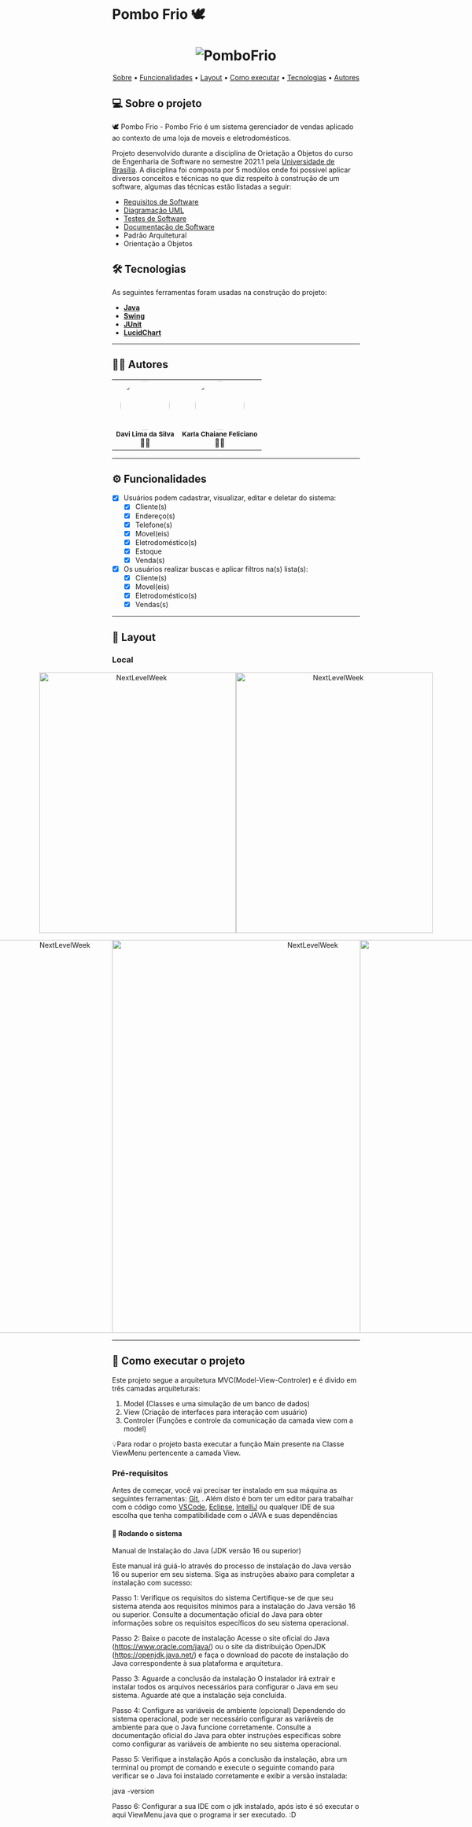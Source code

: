 # Pombo Frio 🕊

<h1 align="center">
    <img alt="PomboFrio" title="#POMBOFRIO" src=https://github.com/DaviSilva25/Pombo-Frio-OO-UnB-2021.1/assets/79341819/f4696f0a-9d4a-4e04-8499-cad64fe8bcb1>
</h1>

<p align="center">
 <a href="#-sobre-o-projeto">Sobre</a> •
 <a href="#-funcionalidades">Funcionalidades</a> •
 <a href="#-layout">Layout</a> • 
 <a href="#-como-executar-o-projeto">Como executar</a> • 
 <a href="#-tecnologias">Tecnologias</a> • 
 <a href="#-autores">Autores</a>
</p>


## 💻 Sobre o projeto

🕊 Pombo Frio  - Pombo Frio é um sistema gerenciador de vendas aplicado ao contexto de uma loja de moveis e eletrodomésticos.


Projeto desenvolvido durante a disciplina de Orietação a Objetos do curso de Engenharia de Software no semestre 2021.1 pela [Universidade de Brasília](https://fga.unb.br/software/engenharia-de-software). A disciplina foi composta por 5 modúlos onde foi possivel aplicar diversos conceitos e técnicas no que diz respeito à construção de um software, algumas das técnicas estão listadas a seguir:

- [Requisitos de Software]((TP05)ListaDeRequisitos(T9.4).pdf)
- [Diagramação UML]((TP05)DiagramasUML(T9.4).pdf)
- [Testes de Software](src/UnitTests)
- [Documentação de Software](doc)
- Padrão Arquitetural
- Orientação a Objetos

## 🛠 Tecnologias

As seguintes ferramentas foram usadas na construção do projeto:

-   **[Java](https://www.java.com/pt-BR/)**
-   **[Swing](https://docs.oracle.com/javase%2F7%2Fdocs%2Fapi%2F%2F/javax/swing/package-summary.html)**
-   **[JUnit](https://junit.org/junit5/)**
-   **[LucidChart](https://www.lucidchart.com/pages/landing?utm_source=google&utm_medium=cpc&utm_campaign=_chart_en_tier3_mixed_search_brand_exact_&km_CPC_CampaignId=1484560207&km_CPC_AdGroupID=60168114191&km_CPC_Keyword=lucidchart&km_CPC_MatchType=e&km_CPC_ExtensionID=&km_CPC_Network=g&km_CPC_AdPosition=&km_CPC_Creative=442433234360&km_CPC_TargetID=kwd-33511936169&km_CPC_Country=1001541&km_CPC_Device=c&km_CPC_placement=&km_CPC_target=&gclid=CjwKCAjwivemBhBhEiwAJxNWN2CMB472lpZoTSjbwimPOG8NISt5904-bml6lfFA_6AB_3t6bJcjBBoC1LkQAvD_BwE)**

---

## 👨‍💻 Autores

<table>
  <tr>
    <td align="center"><img style="border-radius: 50%;" src="https://avatars.githubusercontent.com/u/79341819?v=4" width="100px;" alt=""/><br /><sub><b>Davi Lima da Silva</b></sub></a><br />👨‍🚀</a></td>
    <td align="center"><img style="border-radius: 50%;" src="https://avatars.githubusercontent.com/u/78981063?v=4" width="100px;" alt=""/><br /><sub><b>Karla Chaiane Feliciano </b></sub></a><br />👨‍🚀</a></td>
    
  </tr>
</table>

---

## ⚙️ Funcionalidades

- [x] Usuários podem cadastrar, visualizar, editar e deletar do sistema:
  - [x] Cliente(s)
  - [x] Endereço(s)
  - [x] Telefone(s) 
  - [x] Movel(eis)
  - [x] Eletrodoméstico(s)
  - [x] Estoque
  - [x] Venda(s)
- [x] Os usuários realizar buscas e aplicar filtros na(s) lista(s):
  - [x] Cliente(s)
  - [x] Movel(eis)
  - [x] Eletrodoméstico(s)
  - [x] Vendas(s)
---

## 🎨 Layout

### Local


<p align="center" style="display: flex; align-items: flex-start; justify-content: center;">
  <img alt="NextLevelWeek" title="#NextLevelWeek" src="https://github.com/DaviSilva25/Pombo-Frio-OO-UnB-2021.1/assets/79341819/4896bf4f-0e82-4f0d-82e8-6323f116d519" width="400px" height="530px">
  <img alt="NextLevelWeek" title="#NextLevelWeek" src="https://github.com/DaviSilva25/Pombo-Frio-OO-UnB-2021.1/assets/79341819/849b99a1-8460-4dc1-8329-f94d5341cd17" width="400px" height="530px">
</p>

<p align="center" style="display: flex; align-items: flex-start; justify-content: center;">
  <img alt="NextLevelWeek" title="#NextLevelWeek" src="https://github.com/DaviSilva25/Pombo-Frio-OO-UnB-2021.1/assets/79341819/f0078ead-a11a-4120-897f-624c0de92391" width="800px">
  <img alt="NextLevelWeek" title="#NextLevelWeek" src="https://github.com/DaviSilva25/Pombo-Frio-OO-UnB-2021.1/assets/79341819/926f6644-1213-4d37-93ba-31a9ddf55eeb" width="800px">
  <img alt="NextLevelWeek" title="#NextLevelWeek" src="https://github.com/DaviSilva25/Pombo-Frio-OO-UnB-2021.1/assets/79341819/f33b8b68-d75b-4a6c-9667-37ec33cab264" width="800px">
</p>

---

## 🚀 Como executar o projeto

Este projeto segue a arquitetura MVC(Model-View-Controler) e é divido em três camadas arquiteturais:
1. Model (Classes e uma simulação de um banco de dados) 
2. View (Criação de interfaces para interação com usuário)
3. Controler (Funções e controle da comunicação da camada view com a model)

💡Para rodar o projeto basta executar a função Main presente na Classe ViewMenu pertencente a camada View.

### Pré-requisitos

Antes de começar, você vai precisar ter instalado em sua máquina as seguintes ferramentas:
[Git](https://git-scm.com), . 
Além disto é bom ter um editor para trabalhar com o código como [VSCode](https://code.visualstudio.com/), [Eclipse](https://eclipseide.org), [IntelliJ](https://www.jetbrains.com/pt-br/idea/) ou qualquer IDE de sua escolha que tenha compatibilidade com o JAVA e suas dependências

#### 🎲 Rodando o sistema

Manual de Instalação do Java (JDK versão 16 ou superior)

Este manual irá guiá-lo através do processo de instalação do Java versão 16 ou superior em seu sistema. Siga as instruções abaixo para completar a instalação com sucesso:

Passo 1: Verifique os requisitos do sistema
Certifique-se de que seu sistema atenda aos requisitos mínimos para a instalação do Java versão 16 ou superior. Consulte a documentação oficial do Java para obter informações sobre os requisitos específicos do seu sistema operacional.

Passo 2: Baixe o pacote de instalação
Acesse o site oficial do Java (https://www.oracle.com/java/) ou o site da distribuição OpenJDK (https://openjdk.java.net/) e faça o download do pacote de instalação do Java correspondente à sua plataforma e arquitetura.

Passo 3: Aguarde a conclusão da instalação
O instalador irá extrair e instalar todos os arquivos necessários para configurar o Java em seu sistema. Aguarde até que a instalação seja concluída.

Passo 4: Configure as variáveis de ambiente (opcional)
Dependendo do sistema operacional, pode ser necessário configurar as variáveis de ambiente para que o Java funcione corretamente. Consulte a documentação oficial do Java para obter instruções específicas sobre como configurar as variáveis de ambiente no seu sistema operacional.

Passo 5: Verifique a instalação
Após a conclusão da instalação, abra um terminal ou prompt de comando e execute o seguinte comando para verificar se o Java foi instalado corretamente e exibir a versão instalada:

java -version

Passo 6: Configurar a sua IDE com o jdk instalado, após isto é só executar o aqui ViewMenu.java que o programa ir ser executado. :D





